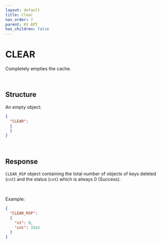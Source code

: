 ```yaml
---
layout: default
title: Clear
nav_order: 7
parent: KV API
has_children: false
---
```


# CLEAR
Completely empties the cache.


<br/>

## Structure

An empty object:

```json
{
  "CLEAR":
  {    
  }
}
```


<br/>

## Response
`CLEAR_RSP` object containing the total number of objects of keys deleted (`cnt`) and the status (`cnt`) which is always 0 (Success).


<br/>

Example:

```json
{
  "CLEAR_RSP":
  {
    "st": 0,
    "cnt": 3543
  }
}
```

